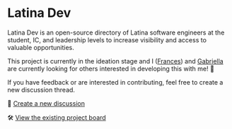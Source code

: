 # Latina Dev

Latina Dev is an open-source directory of Latina software engineers at the student, IC, and leadership levels to increase visibility and access to valuable opportunities.

This project is currently in the ideation stage and I ([Frances](https://github.com/FrancesCoronel)) and [Gabriella](https://github.com/EllaCodes4) are currently looking for others interested in developing this with me! 🎉

If you have feedback or are interested in contributing, feel free to create a new discussion thread.

💬 [Create a new discussion](https://github.com/FrancesCoronel/latinas-who-code/discussions)

🛠️ [View the existing project board](https://github.com/users/FrancesCoronel/projects/1)
